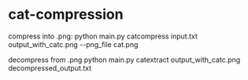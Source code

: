 # cat-compression

compress into .png:
python main.py catcompress input.txt output_with_catc.png --png_file cat.png

decompress from .png
python main.py catextract output_with_catc.png decompressed_output.txt
